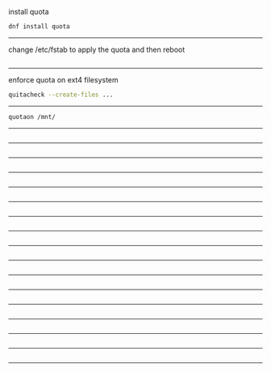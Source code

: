 

install quota

```bash
dnf install quota
```

________________________________________________________________________________________________


change /etc/fstab to apply the quota and then reboot

```bash

```

________________________________________________________________________________________________


enforce quota on ext4 filesystem

```bash
quitacheck --create-files ... 
```

________________________________________________________________________________________________




```bash
quotaon /mnt/
```

________________________________________________________________________________________________




```bash

```

________________________________________________________________________________________________




```bash

```

________________________________________________________________________________________________




```bash

```

________________________________________________________________________________________________




```bash

```

________________________________________________________________________________________________




```bash

```

________________________________________________________________________________________________




```bash

```

________________________________________________________________________________________________




```bash

```

________________________________________________________________________________________________




```bash

```

________________________________________________________________________________________________




```bash

```

________________________________________________________________________________________________




```bash

```

________________________________________________________________________________________________




```bash

```

________________________________________________________________________________________________




```bash

```

________________________________________________________________________________________________




```bash

```

________________________________________________________________________________________________




```bash

```

________________________________________________________________________________________________




```bash

```

________________________________________________________________________________________________




```bash

```

________________________________________________________________________________________________
